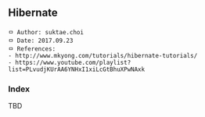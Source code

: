 ## Hibernate

```
ㅁ Author: suktae.choi
ㅁ Date: 2017.09.23
ㅁ References:
- http://www.mkyong.com/tutorials/hibernate-tutorials/
- https://www.youtube.com/playlist?list=PLvudjKUrAA6YNHxI1xiLcGtBhuXPwNAxk
```

### Index
TBD
